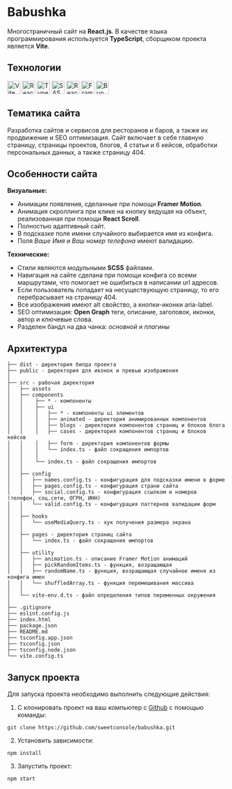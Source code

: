 # Babushka 

Многостраничный сайт на <strong>React.js</strong>. В качестве языка программирования используется <strong>TypeScript</strong>, сборщиком проекта является <strong>Vite</strong>.

## Технологии

<div id="steck">
	<img src="https://cdn.jsdelivr.net/gh/devicons/devicon@latest/icons/vitejs/vitejs-original.svg" width="30" height="30" alt="Vite" />
	<img src="https://cdn.jsdelivr.net/gh/devicons/devicon@latest/icons/react/react-original-wordmark.svg" width="30" height="30" alt="React"/>
  <img src="https://cdn.jsdelivr.net/gh/devicons/devicon@latest/icons/typescript/typescript-original.svg" width="30" height="30" alt="Type Script"/>
	<img src="https://cdn.jsdelivr.net/gh/devicons/devicon@latest/icons/sass/sass-original.svg" width="30" height="30" alt="SASS"/>
	<img src="https://cdn.jsdelivr.net/gh/devicons/devicon@latest/icons/reactrouter/reactrouter-original.svg" width="30" height="30" alt="React Router" />
	<img src="https://cdn.jsdelivr.net/gh/devicons/devicon@latest/icons/framermotion/framermotion-original.svg" width="30" height="30" alt="Framer Motion" />
	<img src="https://cdn.jsdelivr.net/gh/devicons/devicon@latest/icons/bun/bun-original.svg" width="30" height="30" alt="Bun"  />
</div>

## Тематика сайта 
Разработка сайтов и сервисов для ресторанов и баров, а также их продвижение и SEO оптимизация. Сайт включает в себя главную страницу, страницы проектов, блогов, 4 статьи и 6 кейсов, обработки персональных данных, а также страницу 404.<br>

## Особенности сайта
<strong>Визуальные:</strong><br>
* Анимации появления, сделанные при помощи <strong>Framer Motion</strong>.
* Анимация скроллинга при клике на кнопку ведущая на объект, реализованная при помощи <strong>React Scroll</strong>.
* Полностью адаптивный сайт.
* В подсказке поле имени случайного выбирается имя из конфига.
* Поля <em>Ваше Имя</em> и <em>Ваш номер телефона</em> имеют валидацию.

<b>Технические:</b><br>
* Стили являются модульными <strong>SCSS</strong> файлами. 
* Навигация на сайте сделана при помощи конфига со всеми маршрутами, что помогает не ошибиться в написании url адресов. 
* Если пользователь попадает на несуществующую страницу, то его перебрасывает на страницу 404.
* Все изображения имеют alt свойство, а кнопки-иконки aria-label.
* SEO оптимизация: <strong>Open Graph</strong> теги, описание, заголовок, иконки, автор и ключевые слова.
* Разделен бандл на два чанка: <em>основной</em> и <em>плагины</em>

## Архитектура

```
├── dist - директория билда проекта
├── public - директория для иконок и превью изображения 
│ 
├── src - рабочая директория
│   ├── assets
│   ├── components
│   │	 ├── * - компоненты
│   │	 ├── ui
│   │	 │   ├── * - компоненты ui элементов
│   │	 │   ├── animated - директория анимированных компонентов
│   │	 │   ├── blogs - директория компонентов страниц и блоков блога
│   │	 │   ├── cases - директория компонентов страниц и блоков кейсов
│   │    │   ├── form - директория компонентов формы
│   │    │   └── index.ts - файл сокращения импортов
│   │    │
│   │    └── index.ts - файл сокращения импортов
│   │
│   ├── config
│   │   ├── names.config.ts - конфигурация для подсказки имени в форме
│   │   ├── pages.config.ts - конфигурация страни сайта
│   │   ├── social.config.ts - конфигурация ссылком и номеров (телефон, соц.сети, ОГРН, ИНН) 
│   │   └── valid.config.ts - конфигурация паттернов валидации форм
│   │	
│   ├── hooks 
│   │   └── useMediaQuery.ts - хук получения размера экрана
│   │
│   ├── pages - директория страниц сайта
│   │   └── index.ts - файл сокращения импортов
│   │
│   ├── utility 
│   │   ├── animation.ts - описание Framer Motion анимаций
│   │   ├── pickRandomItems.ts - функция, возращающая 
│   │   ├── randomName.ts - функция, возращающая случайное именя из конфига имен 
│   │   └── shuffledArray.ts - функция перемешивания массива
│   │
│   └── vite-env.d.ts - файл определения типов переменных окружения 
│
├── .gitignore
├── eslint.config.js
├── index.html
├── package.json
├── README.md
├── tsconfig.app.json
├── tsconfig.json
├── tsconfig.node.json
└── vite.config.ts
```

## Запуск проекта

Для запуска проекта необходимо выполнить следующие действия:

1. С клонировать проект на ваш компьютер с [Github](https://github.com/sweetconsole/babushka) с помощью команды:
```
git clone https://github.com/sweetconsole/babushka.git
```
2. Установить зависимости:<br>
```
npm install
```
3. Запустить проект:<br>
```
npm start
```